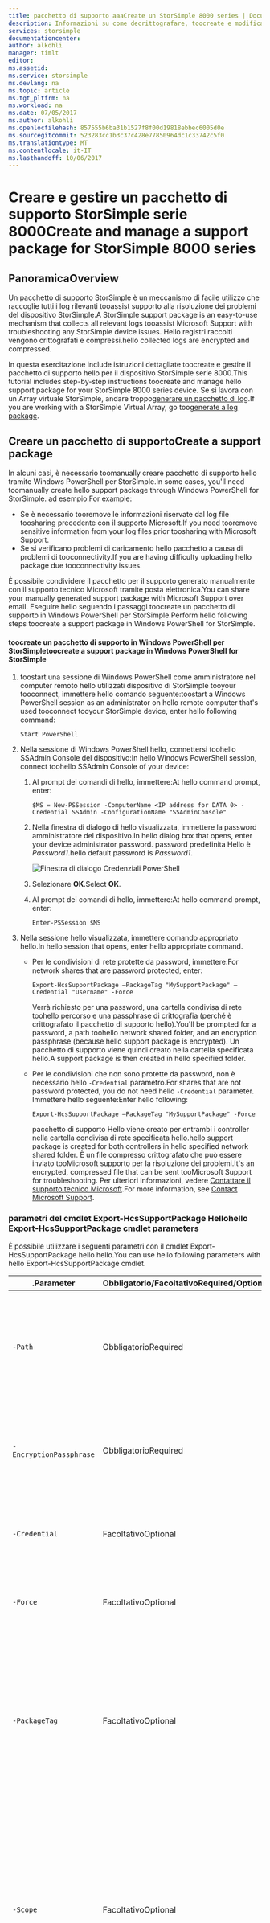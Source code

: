 ```yaml
---
title: pacchetto di supporto aaaCreate un StorSimple 8000 series | Documenti Microsoft
description: Informazioni su come decrittografare, toocreate e modificare un pacchetto di supporto per il dispositivo StorSimple serie 8000.
services: storsimple
documentationcenter: 
author: alkohli
manager: timlt
editor: 
ms.assetid: 
ms.service: storsimple
ms.devlang: na
ms.topic: article
ms.tgt_pltfrm: na
ms.workload: na
ms.date: 07/05/2017
ms.author: alkohli
ms.openlocfilehash: 857555b6ba31b1527f8f00d19818ebbec6005d0e
ms.sourcegitcommit: 523283cc1b3c37c428e77850964dc1c33742c5f0
ms.translationtype: MT
ms.contentlocale: it-IT
ms.lasthandoff: 10/06/2017
---
```

# <a name="create-and-manage-a-support-package-for-storsimple-8000-series"></a><span data-ttu-id="997d0-103">Creare e gestire un pacchetto di supporto StorSimple serie 8000</span><span class="sxs-lookup"><span data-stu-id="997d0-103">Create and manage a support package for StorSimple 8000 series</span></span>

## <a name="overview"></a><span data-ttu-id="997d0-104">Panoramica</span><span class="sxs-lookup"><span data-stu-id="997d0-104">Overview</span></span>

<span data-ttu-id="997d0-105">Un pacchetto di supporto StorSimple è un meccanismo di facile utilizzo che raccoglie tutti i log rilevanti tooassist supporto alla risoluzione dei problemi del dispositivo StorSimple.</span><span class="sxs-lookup"><span data-stu-id="997d0-105">A StorSimple support package is an easy-to-use mechanism that collects all relevant logs tooassist Microsoft Support with troubleshooting any StorSimple device issues.</span></span> <span data-ttu-id="997d0-106">Hello registri raccolti vengono crittografati e compressi.</span><span class="sxs-lookup"><span data-stu-id="997d0-106">hello collected logs are encrypted and compressed.</span></span>

<span data-ttu-id="997d0-107">In questa esercitazione include istruzioni dettagliate toocreate e gestire il pacchetto di supporto hello per il dispositivo StorSimple serie 8000.</span><span class="sxs-lookup"><span data-stu-id="997d0-107">This tutorial includes step-by-step instructions toocreate and manage hello support package for your StorSimple 8000 series device.</span></span> <span data-ttu-id="997d0-108">Se si lavora con un Array virtuale StorSimple, andare troppo[generare un pacchetto di log](storsimple-ova-web-ui-admin.md#generate-a-log-package).</span><span class="sxs-lookup"><span data-stu-id="997d0-108">If you are working with a StorSimple Virtual Array, go too[generate a log package](storsimple-ova-web-ui-admin.md#generate-a-log-package).</span></span>

## <a name="create-a-support-package"></a><span data-ttu-id="997d0-109">Creare un pacchetto di supporto</span><span class="sxs-lookup"><span data-stu-id="997d0-109">Create a support package</span></span>

<span data-ttu-id="997d0-110">In alcuni casi, è necessario toomanually creare pacchetto di supporto hello tramite Windows PowerShell per StorSimple.</span><span class="sxs-lookup"><span data-stu-id="997d0-110">In some cases, you'll need toomanually create hello support package through Windows PowerShell for StorSimple.</span></span> <span data-ttu-id="997d0-111">ad esempio:</span><span class="sxs-lookup"><span data-stu-id="997d0-111">For example:</span></span>

* <span data-ttu-id="997d0-112">Se è necessario tooremove le informazioni riservate dal log file toosharing precedente con il supporto Microsoft.</span><span class="sxs-lookup"><span data-stu-id="997d0-112">If you need tooremove sensitive information from your log files prior toosharing with Microsoft Support.</span></span>
* <span data-ttu-id="997d0-113">Se si verificano problemi di caricamento hello pacchetto a causa di problemi di tooconnectivity.</span><span class="sxs-lookup"><span data-stu-id="997d0-113">If you are having difficulty uploading hello package due tooconnectivity issues.</span></span>

<span data-ttu-id="997d0-114">È possibile condividere il pacchetto per il supporto generato manualmente con il supporto tecnico Microsoft tramite posta elettronica.</span><span class="sxs-lookup"><span data-stu-id="997d0-114">You can share your manually generated support package with Microsoft Support over email.</span></span> <span data-ttu-id="997d0-115">Eseguire hello seguendo i passaggi toocreate un pacchetto di supporto in Windows PowerShell per StorSimple.</span><span class="sxs-lookup"><span data-stu-id="997d0-115">Perform hello following steps toocreate a support package in Windows PowerShell for StorSimple.</span></span>

#### <a name="toocreate-a-support-package-in-windows-powershell-for-storsimple"></a><span data-ttu-id="997d0-116">toocreate un pacchetto di supporto in Windows PowerShell per StorSimple</span><span class="sxs-lookup"><span data-stu-id="997d0-116">toocreate a support package in Windows PowerShell for StorSimple</span></span>

1. <span data-ttu-id="997d0-117">toostart una sessione di Windows PowerShell come amministratore nel computer remoto hello utilizzati dispositivo di StorSimple tooyour tooconnect, immettere hello comando seguente:</span><span class="sxs-lookup"><span data-stu-id="997d0-117">toostart a Windows PowerShell session as an administrator on hello remote computer that's used tooconnect tooyour StorSimple device, enter hello following command:</span></span>
   
    `Start PowerShell`
2. <span data-ttu-id="997d0-118">Nella sessione di Windows PowerShell hello, connettersi toohello SSAdmin Console del dispositivo:</span><span class="sxs-lookup"><span data-stu-id="997d0-118">In hello Windows PowerShell session, connect toohello SSAdmin Console of your device:</span></span>
   
   1. <span data-ttu-id="997d0-119">Al prompt dei comandi di hello, immettere:</span><span class="sxs-lookup"><span data-stu-id="997d0-119">At hello command prompt, enter:</span></span>
     
       `$MS = New-PSSession -ComputerName <IP address for DATA 0> -Credential SSAdmin -ConfigurationName "SSAdminConsole"`
   2. <span data-ttu-id="997d0-120">Nella finestra di dialogo di hello visualizzata, immettere la password amministratore del dispositivo.</span><span class="sxs-lookup"><span data-stu-id="997d0-120">In hello dialog box that opens, enter your device administrator password.</span></span> <span data-ttu-id="997d0-121">password predefinita Hello è _Password1_.</span><span class="sxs-lookup"><span data-stu-id="997d0-121">hello default password is _Password1_.</span></span>
     
      ![Finestra di dialogo Credenziali PowerShell](./media/storsimple-8000-create-manage-support-package/IC740962.png)
   3. <span data-ttu-id="997d0-123">Selezionare **OK**.</span><span class="sxs-lookup"><span data-stu-id="997d0-123">Select **OK**.</span></span>
   4. <span data-ttu-id="997d0-124">Al prompt dei comandi di hello, immettere:</span><span class="sxs-lookup"><span data-stu-id="997d0-124">At hello command prompt, enter:</span></span>
     
      `Enter-PSSession $MS`
3. <span data-ttu-id="997d0-125">Nella sessione hello visualizzata, immettere comando appropriato hello.</span><span class="sxs-lookup"><span data-stu-id="997d0-125">In hello session that opens, enter hello appropriate command.</span></span>
   
   * <span data-ttu-id="997d0-126">Per le condivisioni di rete protette da password, immettere:</span><span class="sxs-lookup"><span data-stu-id="997d0-126">For network shares that are password protected, enter:</span></span>
     
       `Export-HcsSupportPackage –PackageTag "MySupportPackage" –Credential "Username" -Force`
     
       <span data-ttu-id="997d0-127">Verrà richiesto per una password, una cartella condivisa di rete toohello percorso e una passphrase di crittografia (perché è crittografato il pacchetto di supporto hello).</span><span class="sxs-lookup"><span data-stu-id="997d0-127">You'll be prompted for a password, a path toohello network shared folder, and an encryption passphrase (because hello support package is encrypted).</span></span> <span data-ttu-id="997d0-128">Un pacchetto di supporto viene quindi creato nella cartella specificata hello.</span><span class="sxs-lookup"><span data-stu-id="997d0-128">A support package is then created in hello specified folder.</span></span>
   * <span data-ttu-id="997d0-129">Per le condivisioni che non sono protette da password, non è necessario hello `-Credential` parametro.</span><span class="sxs-lookup"><span data-stu-id="997d0-129">For shares that are not password protected, you do not need hello `-Credential` parameter.</span></span> <span data-ttu-id="997d0-130">Immettere hello seguente:</span><span class="sxs-lookup"><span data-stu-id="997d0-130">Enter hello following:</span></span>
     
       `Export-HcsSupportPackage –PackageTag "MySupportPackage" -Force`
     
       <span data-ttu-id="997d0-131">pacchetto di supporto Hello viene creato per entrambi i controller nella cartella condivisa di rete specificata hello.</span><span class="sxs-lookup"><span data-stu-id="997d0-131">hello support package is created for both controllers in hello specified network shared folder.</span></span> <span data-ttu-id="997d0-132">È un file compresso crittografato che può essere inviato tooMicrosoft supporto per la risoluzione dei problemi.</span><span class="sxs-lookup"><span data-stu-id="997d0-132">It's an encrypted, compressed file that can be sent tooMicrosoft Support for troubleshooting.</span></span> <span data-ttu-id="997d0-133">Per ulteriori informazioni, vedere [Contattare il supporto tecnico Microsoft](storsimple-8000-contact-microsoft-support.md).</span><span class="sxs-lookup"><span data-stu-id="997d0-133">For more information, see [Contact Microsoft Support](storsimple-8000-contact-microsoft-support.md).</span></span>

### <a name="hello-export-hcssupportpackage-cmdlet-parameters"></a><span data-ttu-id="997d0-134">parametri del cmdlet Export-HcsSupportPackage Hello</span><span class="sxs-lookup"><span data-stu-id="997d0-134">hello Export-HcsSupportPackage cmdlet parameters</span></span>

<span data-ttu-id="997d0-135">È possibile utilizzare i seguenti parametri con il cmdlet Export-HcsSupportPackage hello hello.</span><span class="sxs-lookup"><span data-stu-id="997d0-135">You can use hello following parameters with hello Export-HcsSupportPackage cmdlet.</span></span>

| <span data-ttu-id="997d0-136">.</span><span class="sxs-lookup"><span data-stu-id="997d0-136">Parameter</span></span> | <span data-ttu-id="997d0-137">Obbligatorio/Facoltativo</span><span class="sxs-lookup"><span data-stu-id="997d0-137">Required/Optional</span></span> | <span data-ttu-id="997d0-138">Description</span><span class="sxs-lookup"><span data-stu-id="997d0-138">Description</span></span> |
| --- | --- | --- |
| `-Path` |<span data-ttu-id="997d0-139">Obbligatorio</span><span class="sxs-lookup"><span data-stu-id="997d0-139">Required</span></span> |<span data-ttu-id="997d0-140">Utilizzare il percorso hello tooprovide hello cartella di rete condivisa in cui hello è inserito il pacchetto di supporto.</span><span class="sxs-lookup"><span data-stu-id="997d0-140">Use tooprovide hello location of hello network shared folder in which hello support package is placed.</span></span> |
| `-EncryptionPassphrase` |<span data-ttu-id="997d0-141">Obbligatorio</span><span class="sxs-lookup"><span data-stu-id="997d0-141">Required</span></span> |<span data-ttu-id="997d0-142">Utilizzare tooprovide toohelp una passphrase crittografare il pacchetto di supporto di hello.</span><span class="sxs-lookup"><span data-stu-id="997d0-142">Use tooprovide a passphrase toohelp encrypt hello support package.</span></span> |
| `-Credential` |<span data-ttu-id="997d0-143">Facoltativo</span><span class="sxs-lookup"><span data-stu-id="997d0-143">Optional</span></span> |<span data-ttu-id="997d0-144">Utilizzare le credenziali di accesso toosupply per la cartella di rete condivisa hello.</span><span class="sxs-lookup"><span data-stu-id="997d0-144">Use toosupply access credentials for hello network shared folder.</span></span> |
| `-Force` |<span data-ttu-id="997d0-145">Facoltativo</span><span class="sxs-lookup"><span data-stu-id="997d0-145">Optional</span></span> |<span data-ttu-id="997d0-146">Utilizzare passaggio di conferma passphrase di crittografia di tooskip hello.</span><span class="sxs-lookup"><span data-stu-id="997d0-146">Use tooskip hello encryption passphrase confirmation step.</span></span> |
| `-PackageTag` |<span data-ttu-id="997d0-147">Facoltativo</span><span class="sxs-lookup"><span data-stu-id="997d0-147">Optional</span></span> |<span data-ttu-id="997d0-148">Utilizzare una directory nella directory di toospecify *percorso* che non supporta hello è inserito il pacchetto.</span><span class="sxs-lookup"><span data-stu-id="997d0-148">Use toospecify a directory under *Path* in which hello support package is placed.</span></span> <span data-ttu-id="997d0-149">valore predefinito di Hello è [nome dispositivo]-[data corrente e data].</span><span class="sxs-lookup"><span data-stu-id="997d0-149">hello default is [device name]-[current date and time:yyyy-MM-dd-HH-mm-ss].</span></span> |
| `-Scope` |<span data-ttu-id="997d0-150">Facoltativo</span><span class="sxs-lookup"><span data-stu-id="997d0-150">Optional</span></span> |<span data-ttu-id="997d0-151">Specificare come **Cluster** toocreate (impostazione predefinita) un pacchetto di supporto per entrambi i controller.</span><span class="sxs-lookup"><span data-stu-id="997d0-151">Specify as **Cluster** (default) toocreate a support package for both controllers.</span></span> <span data-ttu-id="997d0-152">Se si desidera toocreate un pacchetto solo per il controller corrente hello, specificare **Controller**.</span><span class="sxs-lookup"><span data-stu-id="997d0-152">If you want toocreate a package only for hello current controller, specify **Controller**.</span></span> |

## <a name="edit-a-support-package"></a><span data-ttu-id="997d0-153">Modificare un pacchetto per il supporto</span><span class="sxs-lookup"><span data-stu-id="997d0-153">Edit a support package</span></span>

<span data-ttu-id="997d0-154">Dopo aver generato un pacchetto di supporto, è necessario tooedit hello pacchetto tooremove le informazioni riservate.</span><span class="sxs-lookup"><span data-stu-id="997d0-154">After you have generated a support package, you might need tooedit hello package tooremove sensitive information.</span></span> <span data-ttu-id="997d0-155">Ciò può includere i nomi dei volumi, gli indirizzi IP del dispositivo e i nomi di backup dai file di log hello.</span><span class="sxs-lookup"><span data-stu-id="997d0-155">This can include volume names, device IP addresses, and backup names from hello log files.</span></span>

> [!IMPORTANT]
> <span data-ttu-id="997d0-156">È possibile solo modificare un pacchetto per il supporto che è stato generato tramite Windows PowerShell per StorSimple.</span><span class="sxs-lookup"><span data-stu-id="997d0-156">You can only edit a support package that was generated through Windows PowerShell for StorSimple.</span></span> <span data-ttu-id="997d0-157">È possibile modificare un pacchetto creato nel portale di Azure con il servizio di gestione di dispositivi StorSimple hello.</span><span class="sxs-lookup"><span data-stu-id="997d0-157">You can't edit a package created in hello Azure portal with StorSimple Device Manager service.</span></span>

<span data-ttu-id="997d0-158">tooedit un pacchetto di supporto prima di caricarlo sul sito del supporto Microsoft hello, innanzitutto di decrittografare il pacchetto di supporto di hello, modificare i file hello e quindi crittografarlo nuovamente.</span><span class="sxs-lookup"><span data-stu-id="997d0-158">tooedit a support package before uploading it on hello Microsoft Support site, first decrypt hello support package, edit hello files, and then re-encrypt it.</span></span> <span data-ttu-id="997d0-159">Eseguire hello alla procedura seguente.</span><span class="sxs-lookup"><span data-stu-id="997d0-159">Perform hello following steps.</span></span>

#### <a name="tooedit-a-support-package-in-windows-powershell-for-storsimple"></a><span data-ttu-id="997d0-160">tooedit un pacchetto di supporto in Windows PowerShell per StorSimple</span><span class="sxs-lookup"><span data-stu-id="997d0-160">tooedit a support package in Windows PowerShell for StorSimple</span></span>

1. <span data-ttu-id="997d0-161">Generare un pacchetto di supporto come descritto in precedenza, in [toocreate un pacchetto di supporto in Windows PowerShell per StorSimple](#to-create-a-support-package-in-windows-powershell-for-storsimple).</span><span class="sxs-lookup"><span data-stu-id="997d0-161">Generate a support package as described earlier, in [toocreate a support package in Windows PowerShell for StorSimple](#to-create-a-support-package-in-windows-powershell-for-storsimple).</span></span>
2. <span data-ttu-id="997d0-162">[Scaricare script hello](http://gallery.technet.microsoft.com/scriptcenter/Script-to-decrypt-a-a8d1ed65) localmente nel client.</span><span class="sxs-lookup"><span data-stu-id="997d0-162">[Download hello script](http://gallery.technet.microsoft.com/scriptcenter/Script-to-decrypt-a-a8d1ed65) locally on your client.</span></span>
3. <span data-ttu-id="997d0-163">Importare il modulo di Windows PowerShell hello.</span><span class="sxs-lookup"><span data-stu-id="997d0-163">Import hello Windows PowerShell module.</span></span> <span data-ttu-id="997d0-164">Specificare hello percorso toohello cartella locale in cui è stato scaricato script hello.</span><span class="sxs-lookup"><span data-stu-id="997d0-164">Specify hello path toohello local folder in which you downloaded hello script.</span></span> <span data-ttu-id="997d0-165">modulo hello tooimport, immettere:</span><span class="sxs-lookup"><span data-stu-id="997d0-165">tooimport hello module, enter:</span></span>
   
    `Import-module <Path toohello folder that contains hello Windows PowerShell script>`
4. <span data-ttu-id="997d0-166">Tutti i file hello *AES* i file vengono compressi e crittografati.</span><span class="sxs-lookup"><span data-stu-id="997d0-166">All hello files are *.aes* files that are compressed and encrypted.</span></span> <span data-ttu-id="997d0-167">toodecompress e decrittografare i file, immettere:</span><span class="sxs-lookup"><span data-stu-id="997d0-167">toodecompress and decrypt files, enter:</span></span>
   
    `Open-HcsSupportPackage <Path toohello folder that contains support package files>`
   
    <span data-ttu-id="997d0-168">Si noti che le estensioni di file effettivo hello sono ora visualizzate per tutti i file hello.</span><span class="sxs-lookup"><span data-stu-id="997d0-168">Note that hello actual file extensions are now displayed for all hello files.</span></span>
   
    ![Modificare il pacchetto per il supporto](./media/storsimple-8000-create-manage-support-package/IC750706.png)
5. <span data-ttu-id="997d0-170">Quando viene richiesta la passphrase di crittografia hello, immettere la passphrase hello utilizzato per la creazione del pacchetto di supporto hello.</span><span class="sxs-lookup"><span data-stu-id="997d0-170">When you're prompted for hello encryption passphrase, enter hello passphrase that you used when hello support package was created.</span></span>
   
        cmdlet Open-HcsSupportPackage at command pipeline position 1
   
        Supply values for hello following parameters:EncryptionPassphrase: ****
6. <span data-ttu-id="997d0-171">Sfoglia cartella toohello che contiene i file di log hello.</span><span class="sxs-lookup"><span data-stu-id="997d0-171">Browse toohello folder that contains hello log files.</span></span> <span data-ttu-id="997d0-172">Poiché il file di log di hello sono ora decompressi e decrittografato, sono estensioni di file originale.</span><span class="sxs-lookup"><span data-stu-id="997d0-172">Because hello log files are now decompressed and decrypted, these will have original file extensions.</span></span> <span data-ttu-id="997d0-173">Modificare questi tooremove file le informazioni specifiche del cliente, ad esempio i nomi dei volumi e gli indirizzi IP del dispositivo e salvare file hello.</span><span class="sxs-lookup"><span data-stu-id="997d0-173">Modify these files tooremove any customer-specific information, such as volume names and device IP addresses, and save hello files.</span></span>
7. <span data-ttu-id="997d0-174">Chiude hello file toocompress con gzip e crittografati con AES-256.</span><span class="sxs-lookup"><span data-stu-id="997d0-174">Close hello files toocompress them with gzip and encrypt them with AES-256.</span></span> <span data-ttu-id="997d0-175">Si tratta di velocità e la sicurezza in trasferimento pacchetto di supporto hello attraverso una rete.</span><span class="sxs-lookup"><span data-stu-id="997d0-175">This is for speed and security in transferring hello support package over a network.</span></span> <span data-ttu-id="997d0-176">toocompress e crittografare i file, immettere hello seguenti:</span><span class="sxs-lookup"><span data-stu-id="997d0-176">toocompress and encrypt files, enter hello following:</span></span>
   
    `Close-HcsSupportPackage <Path toohello folder that contains support package files>`
   
    ![Modificare il pacchetto per il supporto](./media/storsimple-8000-create-manage-support-package/IC750707.png)
8. <span data-ttu-id="997d0-178">Quando richiesto, fornire una passphrase di crittografia per pacchetto di supporto modificato hello.</span><span class="sxs-lookup"><span data-stu-id="997d0-178">When prompted, provide an encryption passphrase for hello modified support package.</span></span>
   
        cmdlet Close-HcsSupportPackage at command pipeline position 1
        Supply values for hello following parameters:EncryptionPassphrase: ****
9. <span data-ttu-id="997d0-179">Annotare hello nuova passphrase, in modo che è possibile condividerla con il supporto Microsoft, quando richiesto.</span><span class="sxs-lookup"><span data-stu-id="997d0-179">Write down hello new passphrase, so that you can share it with Microsoft Support when requested.</span></span>

### <a name="example-editing-files-in-a-support-package-on-a-password-protected-share"></a><span data-ttu-id="997d0-180">Esempio: modifica dei file in un pacchetto per il supporto in una condivisione protetta da password</span><span class="sxs-lookup"><span data-stu-id="997d0-180">Example: Editing files in a support package on a password-protected share</span></span>

<span data-ttu-id="997d0-181">Hello di esempio seguente viene illustrato come toodecrypt, modificare e crittografare nuovamente un pacchetto di supporto.</span><span class="sxs-lookup"><span data-stu-id="997d0-181">hello following example shows how toodecrypt, edit, and re-encrypt a support package.</span></span>

        PS C:\WINDOWS\system32> Import-module C:\Users\Default\StorSimple\SupportPackage\HCSSupportPackageTools.psm1

        PS C:\WINDOWS\system32> Open-HcsSupportPackage \\hcsfs\Logs\TD48\TD48Logs\C0-A\etw

        cmdlet Open-HcsSupportPackage at command pipeline position 1

        Supply values for hello following parameters:

        EncryptionPassphrase: ****

        PS C:\WINDOWS\system32> Close-HcsSupportPackage \\hcsfs\Logs\TD48\TD48Logs\C0-A\etw

        cmdlet Close-HcsSupportPackage at command pipeline position 1

        Supply values for hello following parameters:

        EncryptionPassphrase: ****

        PS C:\WINDOWS\system32>

## <a name="next-steps"></a><span data-ttu-id="997d0-182">Passaggi successivi</span><span class="sxs-lookup"><span data-stu-id="997d0-182">Next steps</span></span>

* <span data-ttu-id="997d0-183">Informazioni su hello [le informazioni raccolte nel pacchetto di supporto hello](https://support.microsoft.com/help/3193606/storsimple-support-packages-and-device-logs)</span><span class="sxs-lookup"><span data-stu-id="997d0-183">Learn about hello [information collected in hello Support package](https://support.microsoft.com/help/3193606/storsimple-support-packages-and-device-logs)</span></span>
* <span data-ttu-id="997d0-184">Informazioni su come troppo[usare pacchetti di supporto e dispositivo registra tootroubleshoot distribuzione dispositivo](storsimple-troubleshoot-deployment.md#support-packages-and-device-logs-available-for-troubleshooting).</span><span class="sxs-lookup"><span data-stu-id="997d0-184">Learn how too[use support packages and device logs tootroubleshoot your device deployment](storsimple-troubleshoot-deployment.md#support-packages-and-device-logs-available-for-troubleshooting).</span></span>
* <span data-ttu-id="997d0-185">Informazioni su come troppo[utilizzare hello tooadminister servizio di gestione di dispositivi StorSimple dispositivo StorSimple](storsimple-8000-manager-service-administration.md).</span><span class="sxs-lookup"><span data-stu-id="997d0-185">Learn how too[use hello StorSimple Device Manager service tooadminister your StorSimple device](storsimple-8000-manager-service-administration.md).</span></span>

